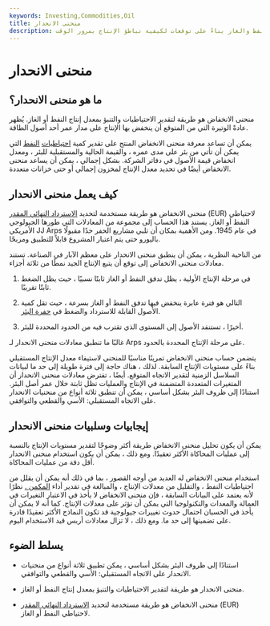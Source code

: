 ```yaml
---
keywords: Investing,Commodities,Oil
title: منحنى الانحدار
description: منحنى الانخفاض هو طريقة لتقدير الاحتياطيات والتنبؤ بإنتاج النفط والغاز بناءً على توقعات لكيفية تباطؤ الإنتاج بمرور الوقت.
---
```


# منحنى الانحدار
## ما هو منحنى الانحدار؟

منحنى الانخفاض هو طريقة لتقدير الاحتياطيات والتنبؤ بمعدل إنتاج النفط أو الغاز. يُظهر عادةً الوتيرة التي من المتوقع أن ينخفض بها الإنتاج على مدار عمر أحد أصول الطاقة.

يمكن أن تساعد معرفة منحنى الانخفاض المنتج على تقدير كمية [احتياطيات](/oil-reserves) [النفط](/oil-reserves) التي يمكن أن تأتي من بئر على مدى عمره ، والقيمة الحالية والمستقبلية للبئر ، ومعدل انخفاض قيمة الأصول في دفاتر الشركة. بشكل إجمالي ، يمكن أن يساعد منحنى الانخفاض أيضًا في تحديد معدل الإنتاج لمخزون إجمالي أو حتى خزانات متعددة.

## كيف يعمل منحنى الانحدار

منحنى الانخفاض هو طريقة مستخدمة لتحديد [الاسترداد النهائي المقدر](/estimated-ultimate-recovery) (EUR) لاحتياطي النفط أو الغاز. يستند هذا الحساب إلى مجموعة من المعادلات التي طورها الجيولوجي الأمريكي JJ Arps في عام 1945. ومن الأهمية بمكان أن تلبي مشاريع الحفر حدًا مقبولًا باليورو حتى يتم اعتبار المشروع قابلاً للتطبيق ومربحًا.

من الناحية النظرية ، يمكن أن ينطبق منحنى الانحدار على معظم الآبار في الصناعة. تستند معادلات منحنى الانخفاض إلى توقع أن يتبع الإنتاج الجيد نمطًا من ثلاثة أجزاء.

1. في مرحلة الإنتاج الأولية ، يظل تدفق النفط أو الغاز ثابتًا نسبيًا ، حيث يظل الضغط ثابتًا تقريبًا.

1. التالي هو فترة عابرة ينخفض فيها تدفق النفط أو الغاز بسرعة ، حيث تقل كمية الأصول القابلة للاسترداد والضغط في [حفرة البئر](/wellbore).

1. أخيرًا ، تستنفد الأصول إلى المستوى الذي تقترب فيه من الحدود المحددة للبئر.

غالبًا ما تنطبق معادلات منحنى الانحدار لـ Arps على مرحلة الإنتاج المحددة بالحدود.

يتضمن حساب منحنى الانخفاض تمرينًا مناسبًا للمنحنى لاستيفاء معدل الإنتاج المستقبلي بناءً على مستويات الإنتاج السابقة. لذلك ، هناك حاجة إلى فترة طويلة إلى حد ما لبيانات السلاسل الزمنية لتقدير الاتجاه المتوقع. أيضًا ، تفترض معادلات منحنى الانحدار أن المتغيرات المتعددة المتضمنة في الإنتاج والعمليات تظل ثابتة خلال عمر أصل البئر. استنادًا إلى ظروف البئر بشكل أساسي ، يمكن أن تنطبق ثلاثة أنواع من منحنيات الانحدار على الاتجاه المستقبلي: الأسي والقطعي والتوافقي.

## إيجابيات وسلبيات منحنى الانحدار

يمكن أن يكون تحليل منحنى الانخفاض طريقة أكثر وضوحًا لتقدير مستويات الإنتاج بالنسبة إلى عمليات المحاكاة الأكثر تعقيدًا. ومع ذلك ، يمكن أن يكون استخدام منحنى الانحدار أقل دقة من عمليات المحاكاة.

استخدام منحنى الانخفاض له العديد من أوجه القصور ، بما في ذلك أنه يمكن أن يقلل من احتياطيات النفط ، والتقليل من معدلات الإنتاج ، والمبالغة في تقدير أداء [المكمن .](/estimated-ultimate-recovery) نظرًا لأنه يعتمد على البيانات السابقة ، فإن منحنى الانخفاض لا يأخذ في الاعتبار التغيرات في العمالة والمعدات والتكنولوجيا التي يمكن أن تؤثر على معدلات الإنتاج. كما أنه لا يمكن أن يأخذ في الحسبان احتمال حدوث تغييرات جيولوجية قد تكون النماذج الأكثر تعقيدًا قادرة على تضمينها إلى حد ما. ومع ذلك ، لا تزال معادلات أربس قيد الاستخدام اليوم.

## يسلط الضوء

- استنادًا إلى ظروف البئر بشكل أساسي ، يمكن تطبيق ثلاثة أنواع من منحنيات الانحدار على الاتجاه المستقبلي: الأسي والقطعي والتوافقي.

- منحنى الانحدار هو طريقة لتقدير الاحتياطيات والتنبؤ بمعدل إنتاج النفط أو الغاز.

- منحنى الانخفاض هو طريقة مستخدمة لتحديد [الاسترداد النهائي المقدر](/estimated-ultimate-recovery) (EUR) لاحتياطي النفط أو الغاز.

